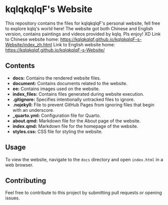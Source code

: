 # kqlqkqlqF's Website

This repository contains the files for kqlqkqlqF's personal website, fell free to explore kqlq's world here! The website got both Chinese and English version, contains paintings and videos provided by kqlq. Pls enjoy! XD
Link to Chinese website home: https://kqlqkqlqf.github.io/kqlqkqlqF-s-Website/index_zh.html
Link to English website home: https://kqlqkqlqf.github.io/kqlqkqlqF-s-Website/

## Contents

- **docs:** Contains the rendered website files.
- **document:** Contains documents related to the website.
- **ee:** Contains images used on the website.
- **index_files:** Contains files generated during website execution.
- **.gitignore:** Specifies intentionally untracked files to ignore.
- **.nojekyll:** File to prevent GitHub Pages from ignoring files that begin with an underscore.
- **\_quarto.yml:** Configuration file for Quarto.
- **about.qmd:** Markdown file for the About page of the website.
- **index.qmd:** Markdown file for the homepage of the website.
- **styles.css:** CSS file for styling the website.

## Usage

To view the website, navigate to the `docs` directory and open `index.html` in a web browser.

## Contributing

Feel free to contribute to this project by submitting pull requests or opening issues.
